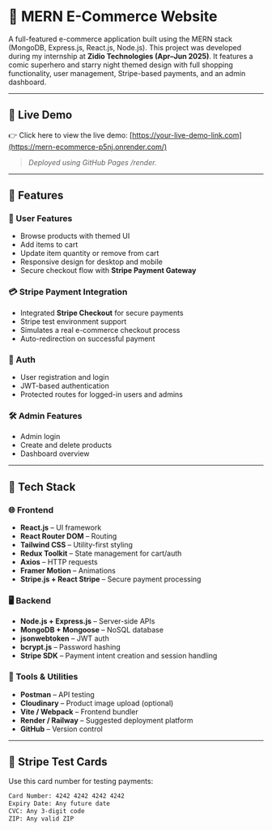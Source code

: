 # 🛒 MERN E-Commerce Website

A full-featured e-commerce application built using the MERN stack (MongoDB, Express.js, React.js, Node.js). 
This project was developed during my internship at **Zidio Technologies (Apr–Jun 2025)**. 
It features a comic superhero and starry night themed design with 
full shopping functionality, user management, Stripe-based payments, and an admin dashboard.

---

## 🔗 Live Demo

👉 Click here to view the live demo: [https://your-live-demo-link.com](https://mern-ecommerce-p5nj.onrender.com/)

> _Deployed using GitHub Pages /render._

---

## 🌟 Features

### 👥 User Features
- Browse products with themed UI
- Add items to cart
- Update item quantity or remove from cart
- Responsive design for desktop and mobile
- Secure checkout flow with **Stripe Payment Gateway**

### 💳 Stripe Payment Integration
- Integrated **Stripe Checkout** for secure payments
- Stripe test environment support
- Simulates a real e-commerce checkout process
- Auto-redirection on successful payment

### 🔐 Auth
- User registration and login
- JWT-based authentication
- Protected routes for logged-in users and admins

### 🛠 Admin Features
- Admin login
- Create and delete products
- Dashboard overview

---

## 🧱 Tech Stack

### 🌐 Frontend
- **React.js** – UI framework
- **React Router DOM** – Routing
- **Tailwind CSS** – Utility-first styling
- **Redux Toolkit** – State management for cart/auth
- **Axios** – HTTP requests
- **Framer Motion** – Animations
- **Stripe.js + React Stripe** – Secure payment processing

### 🖥 Backend
- **Node.js + Express.js** – Server-side APIs
- **MongoDB + Mongoose** – NoSQL database
- **jsonwebtoken** – JWT auth
- **bcrypt.js** – Password hashing
- **Stripe SDK** – Payment intent creation and session handling

### 🔧 Tools & Utilities
- **Postman** – API testing
- **Cloudinary** – Product image upload (optional)
- **Vite / Webpack** – Frontend bundler
- **Render / Railway** – Suggested deployment platform
- **GitHub** – Version control

---

## 🧾 Stripe Test Cards

Use this card number for testing payments:

```bash
Card Number: 4242 4242 4242 4242
Expiry Date: Any future date
CVC: Any 3-digit code
ZIP: Any valid ZIP
